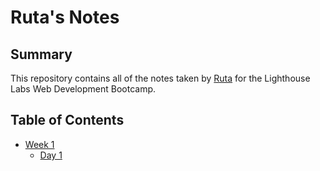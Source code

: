 # Ruta's Notes

## Summary

This repository contains all of the notes taken by [Ruta](https://github.com/RReiso) for the Lighthouse Labs Web Development Bootcamp.

## Table of Contents

- [Week 1](/Week_1)
  - [Day 1](/Week_1/Day_1)
